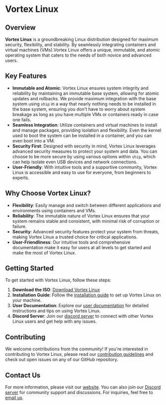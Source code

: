 # Vortex Linux

## Overview

**Vortex Linux** is a groundbreaking Linux distribution designed for maximum security, flexibility, and stability. By seamlessly integrating containers and virtual machines (VMs).Vortex Linux offers a unique, immutable, and atomic operating system that caters to the needs of both novice and advanced users.

## Key Features

- **Immutable and Atomic**: Vortex Linux ensures system integrity and reliability by maintaining an immutable base system, allowing for atomic updates and rollbacks. We provide maximum integration with the base system using `ship` in a way that nearly nothing needs to be installed in the base system, ensuring you don't have to worry about system breakage as long as you have multiple VMs or containers ready in case one fails.
- **Seamless Integration**: Utilize containers and virtual machines to install and manage packages, providing isolation and flexibility. Even the kernel used to boot the system can be installed in a container, and you can even boot into a VM.
- **Security First**: Designed with security in mind, Vortex Linux leverages advanced security measures to protect your system and data. You can choose to be more secure by using various options within `ship`, which can help isolate even USB devices and network connections.
- **User-Friendly**: With intuitive tools and a supportive community, Vortex Linux is accessible and easy to use for everyone, from beginners to experts.

## Why Choose Vortex Linux?

- **Flexibility**: Easily manage and switch between different applications and environments using containers and VMs.
- **Reliability**: The immutable nature of Vortex Linux ensures that your system remains stable and consistent, with minimal risk of corruption or failure.
- **Security**: Advanced security features protect your system from threats, making Vortex Linux a trusted choice for critical applications.
- **User-Friendliness**: Our intuitive tools and comprehensive documentation make it easy for users at all levels to get started and make the most of Vortex Linux.

## Getting Started

To get started with Vortex Linux, follow these steps:

1. **Download the ISO**: [Download Vortex Linux](https://vortexlinux.org/download/)
2. **Installation Guide**: Follow the [installation guide](https://vortexlinux.readthedocs.io/en/latest/installation_guide.html) to set up Vortex Linux on your machine.
3. **User Documentation**: Explore our [user documentation](https://vortexlinux.readthedocs.io/en/latest/) for detailed instructions and tips on using Vortex Linux.
4. **Discord Server**: Join our [discord server](https://discord.gg/MsF24qUA5y) to connect with other Vortex Linux users and get help with any issues.

## Contributing

We welcome contributions from the community! If you're interested in contributing to Vortex Linux, please read our [contribution guidelines](https://vortexlinux.readthedocs.io/en/latest/contributing.html) and check out open issues on any of our GitHub repository.

## Contact Us

For more information, please visit our [website](https://vortexlinux.org).
You can also join our [Discord server](https://discord.gg/MsF24qUA5y) for community support and discussions.
For inquiries, feel free to [email us](mailto:vortexlinuxproject@gmail.com).
